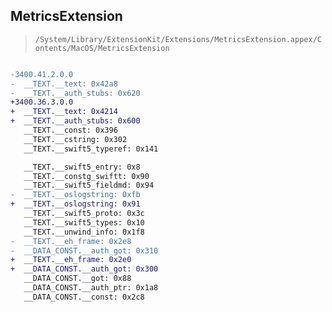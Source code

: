 ## MetricsExtension

> `/System/Library/ExtensionKit/Extensions/MetricsExtension.appex/Contents/MacOS/MetricsExtension`

```diff

-3400.41.2.0.0
-  __TEXT.__text: 0x42a8
-  __TEXT.__auth_stubs: 0x620
+3400.36.3.0.0
+  __TEXT.__text: 0x4214
+  __TEXT.__auth_stubs: 0x600
   __TEXT.__const: 0x396
   __TEXT.__cstring: 0x302
   __TEXT.__swift5_typeref: 0x141

   __TEXT.__swift5_entry: 0x8
   __TEXT.__constg_swiftt: 0x90
   __TEXT.__swift5_fieldmd: 0x94
-  __TEXT.__oslogstring: 0xfb
+  __TEXT.__oslogstring: 0x91
   __TEXT.__swift5_proto: 0x3c
   __TEXT.__swift5_types: 0x10
   __TEXT.__unwind_info: 0x1f8
-  __TEXT.__eh_frame: 0x2e8
-  __DATA_CONST.__auth_got: 0x310
+  __TEXT.__eh_frame: 0x2e0
+  __DATA_CONST.__auth_got: 0x300
   __DATA_CONST.__got: 0x88
   __DATA_CONST.__auth_ptr: 0x1a8
   __DATA_CONST.__const: 0x2c8

```
